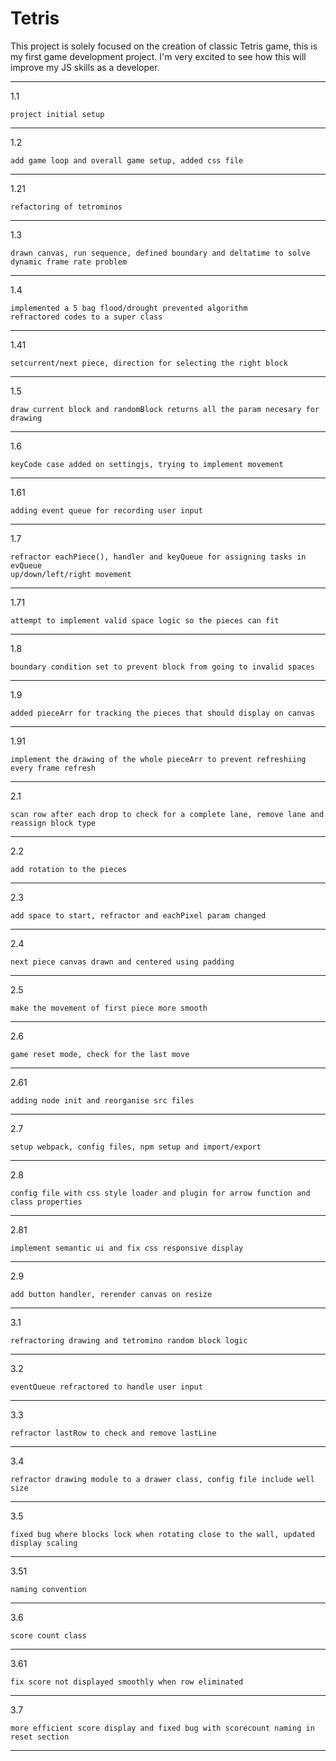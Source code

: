 # Tetris

This project is solely focused on the creation of classic Tetris game, this is my first game development project. I'm very excited to see how this will improve my JS skills as a developer.

-------------------------------------------------

1.1

    project initial setup
 
-------------------------------------------------

1.2

    add game loop and overall game setup, added css file
 
-------------------------------------------------

1.21

    refactoring of tetrominos
 
-------------------------------------------------

1.3

    drawn canvas, run sequence, defined boundary and deltatime to solve
    dynamic frame rate problem

-------------------------------------------------

1.4

    implemented a 5 bag flood/drought prevented algorithm
    refractored codes to a super class
 
-------------------------------------------------

1.41

    setcurrent/next piece, direction for selecting the right block
 
-------------------------------------------------

1.5

    draw current block and randomBlock returns all the param necesary for drawing
     
-------------------------------------------------

1.6

    keyCode case added on settingjs, trying to implement movement
 
-------------------------------------------------

1.61

    adding event queue for recording user input
 
-------------------------------------------------

1.7

    refractor eachPiece(), handler and keyQueue for assigning tasks in evQueue
    up/down/left/right movement
 
-------------------------------------------------

1.71

    attempt to implement valid space logic so the pieces can fit
     
-------------------------------------------------

1.8

    boundary condition set to prevent block from going to invalid spaces
     
-------------------------------------------------

1.9

    added pieceArr for tracking the pieces that should display on canvas
     
-------------------------------------------------

1.91

    implement the drawing of the whole pieceArr to prevent refreshiing every frame refresh
     
-------------------------------------------------

2.1

    scan row after each drop to check for a complete lane, remove lane and reassign block type
     
-------------------------------------------------

2.2

    add rotation to the pieces
     
-------------------------------------------------

2.3

    add space to start, refractor and eachPixel param changed
     
-------------------------------------------------

2.4

    next piece canvas drawn and centered using padding
     
-------------------------------------------------

2.5

    make the movement of first piece more smooth
     
-------------------------------------------------

2.6

    game reset mode, check for the last move
     
-------------------------------------------------

2.61

    adding node init and reorganise src files
     
-------------------------------------------------

2.7

    setup webpack, config files, npm setup and import/export
     
-------------------------------------------------

2.8

    config file with css style loader and plugin for arrow function and class properties
     
-------------------------------------------------

2.81

    implement semantic ui and fix css responsive display
     
-------------------------------------------------

2.9

    add button handler, rerender canvas on resize
     
-------------------------------------------------

3.1

    refractoring drawing and tetromino random block logic
     
-------------------------------------------------

3.2

    eventQueue refractored to handle user input
     
-------------------------------------------------

3.3

    refractor lastRow to check and remove lastLine
     
-------------------------------------------------

3.4

    refractor drawing module to a drawer class, config file include well size
     
-------------------------------------------------

3.5

    fixed bug where blocks lock when rotating close to the wall, updated display scaling
     
-------------------------------------------------

3.51

    naming convention
     
-------------------------------------------------

3.6

    score count class
     
-------------------------------------------------

3.61

    fix score not displayed smoothly when row eliminated
     
-------------------------------------------------

3.7

    more efficient score display and fixed bug with scorecount naming in reset section
     
-------------------------------------------------